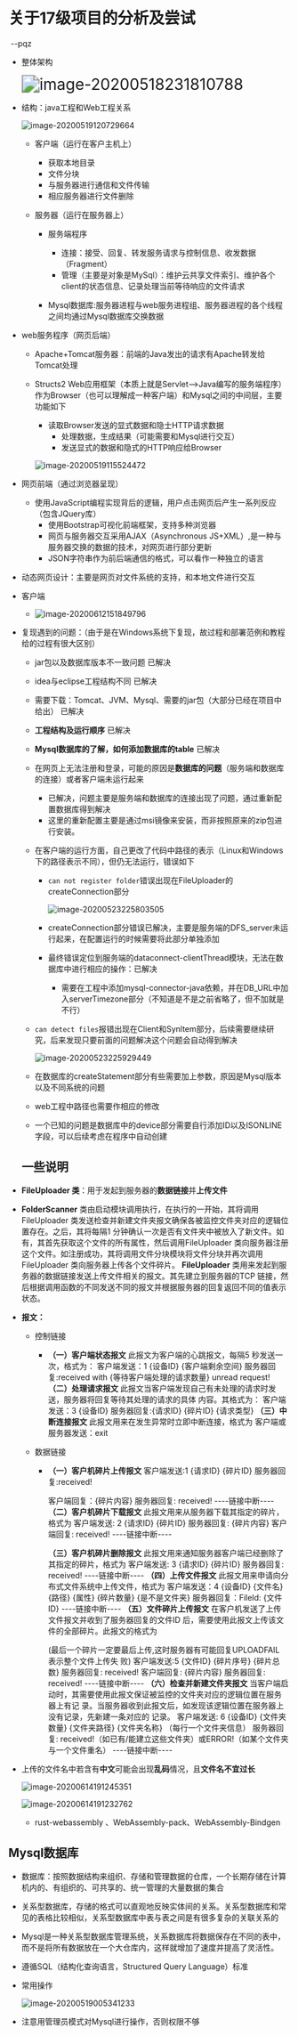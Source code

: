 # 关于17级项目的分析及尝试

​																																												--pqz

* 整体架构

  <img src="C:\Users\dell\AppData\Roaming\Typora\typora-user-images\image-20200518231810788.png" alt="image-20200518231810788" style="zoom:200%;" />

* 结构：java工程和Web工程关系

  ![image-20200519120729664](C:\Users\dell\AppData\Roaming\Typora\typora-user-images\image-20200519120729664.png)

  * 客户端（运行在客户主机上）

    * 获取本地目录
    * 文件分块
    * 与服务器进行通信和文件传输
    * 相应服务器进行文件删除

  * 服务器（运行在服务器上）

    * 服务端程序

      * 连接：接受、回复、转发服务请求与控制信息、收发数据（Fragment）
      * 管理（主要是对象是MySql）：维护云共享文件索引、维护各个client的状态信息、记录处理当前等待响应的文件请求

    * Mysql数据库:服务器进程与web服务进程组、服务器进程的各个线程之间均通过Mysql数据库交换数据  
  
* web服务程序（网页后端）
  
  * Apache+Tomcat服务器：前端的Java发出的请求有Apache转发给Tomcat处理
    
  * Structs2 Web应用框架（本质上就是Servlet–>Java编写的服务端程序）作为Browser（也可以理解成一种客户端）和Mysql之间的中间层，主要功能如下
    
    * 读取Browser发送的显式数据和隐士HTTP请求数据
        * 处理数据，生成结果（可能需要和Mysql进行交互）
        * 发送显式的数据和隐式的HTTP响应给Browser
    
    ![image-20200519115524472](C:\Users\dell\AppData\Roaming\Typora\typora-user-images\image-20200519115524472.png)
  
* 网页前端（通过浏览器呈现）
  
  * 使用JavaScript编程实现背后的逻辑，用户点击网页后产生一系列反应（包含JQuery库）
    * 使用Bootstrap可视化前端框架，支持多种浏览器
    * 网页与服务器交互采用AJAX（Asynchronous JS+XML）,是一种与服务器交换的数据的技术，对网页进行部分更新
    * JSON字符串作为前后端通信的格式，可以看作一种独立的语言
  
* 动态网页设计：主要是网页对文件系统的支持，和本地文件进行交互
  
* 客户端
  
  * ![image-20200612151849796](C:\Users\dell\AppData\Roaming\Typora\typora-user-images\image-20200612151849796.png)
  
* 复现遇到的问题：（由于是在Windows系统下复现，故过程和部署范例和教程给的过程有很大区别）

  * jar包以及数据库版本不一致问题  已解决

  * idea与eclipse工程结构不同 已解决

  * 需要下载：Tomcat、JVM、Mysql、需要的jar包（大部分已经在项目中给出） 已解决

  * **工程结构及运行顺序** 已解决

  * **Mysql数据库的了解，如何添加数据库的table** 已解决

  * 在网页上无法注册和登录，可能的原因是**数据库的问题**（服务端和数据库的连接）或者客户端未运行起来

    * 已解决，问题主要是服务端和数据库的连接出现了问题，通过重新配置数据库得到解决
    * 这里的重新配置主要是通过msi镜像来安装，而非按照原来的zip包进行安装。

  * 在客户端的运行方面，自己更改了代码中路径的表示（Linux和Windows下的路径表示不同），但仍无法运行，错误如下

    * `can not register folder`错误出现在FileUploader的createConnection部分

      ![image-20200523225803505](C:\Users\dell\AppData\Roaming\Typora\typora-user-images\image-20200523225803505.png)

    * createConnection部分错误已解决，主要是服务端的DFS_server未运行起来，在配置运行的时候需要将此部分单独添加

    * 最终错误定位到服务端的dataconnect-clientThread模块，无法在数据库中进行相应的操作：已解决

      * 需要在工程中添加mysql-connector-java依赖，并在DB_URL中加入serverTimezone部分（不知道是不是之前省略了，但不加就是不行）
    
  * `can detect files`报错出现在Client和Synltem部分，后续需要继续研究，后来发现只要前面的问题解决这个问题会自动得到解决

    ![image-20200523225929449](C:\Users\dell\AppData\Roaming\Typora\typora-user-images\image-20200523225929449.png)

  * 在数据库的createStatement部分有些需要加上参数，原因是Mysql版本以及不同系统的问题

  * web工程中路径也需要作相应的修改

  * 一个已知的问题是数据库中的device部分需要自行添加ID以及ISONLINE字段，可以后续考虑在程序中自动创建

  ## 一些说明

* **FileUploader 类**：用于发起到服务器的**数据链接**并**上传文件**

* **FolderScanner** 类由启动模块调用执行，在执行的一开始，其将调用FileUploader 类发送检查并新建文件夹报文确保各被监控文件夹对应的逻辑位置存在。之后，其将每隔1 分钟确认一次是否有文件夹中被放入了新文件。如有，其首先获取这个文件的所有属性，然后调用FileUploader 类向服务器注册这个文件。如注册成功，其将调用文件分块模块将文件分块并再次调用FileUploader 类向服务器上传各个文件碎片。
  **FileUploader** 类用来发起到服务器的数据链接发送上传文件相关的报文。其先建立到服务器的TCP 链接，然后根据调用函数的不同发送不同的报文并根据服务器的回复返回不同的值表示状态。

* **报文：**

  * 控制链接

    * **（一）客户端状态报文**
      此报文为客户端的心跳报文，每隔5 秒发送一次，格式为：
      客户端发送：1 {设备ID} {客户端剩余空间}
      服务器回复:received with {等待客户端处理的请求数量} unread request!
      **（二）处理请求报文**
      此报文当客户端发现自己有未处理的请求时发送，服务器将回复等待其处理的请求的具体
      内容。其格式为：
      客户端发送：3 {设备ID}
      服务器回复:{请求ID} {碎片ID} {请求类型}
      **（三）中断连接报文**
      此报文用来在发生异常时立即中断连接，格式为
      客户端或服务器发送：exit

  * 数据链接

    * **（一）客户机碎片上传报文**
      客户端发送:1 {请求ID} {碎片ID}
      服务器回复:received!

      客户端回复：{碎片内容}
      服务器回复: received!
      ----链接中断----
      **（二）客户机碎片下载报文**
      此报文用来从服务器下载其指定的碎片，格式为
      客户端发送: 2 {请求ID} {碎片ID}
      服务器回复: {碎片内容}
      客户端回复: received!
      ----链接中断----

      **（三）客户机碎片删除报文**
      此报文用来通知服务器客户端已经删除了其指定的碎片，格式为
      客户端发送: 3 {请求ID} {碎片ID}
      服务器回复: received!
      ----链接中断----
      **（四）上传文件报文**
      此报文用来申请向分布式文件系统中上传文件，格式为
      客户端发送：4 {设备ID} {文件名} {路径} {属性} {碎片数量} {是不是文件夹}
      服务器回复：FileId: {文件ID}
      ----链接中断----
      **（五）文件碎片上传报文**
      在客户机发送了上传文件报文并收到了服务器回复的文件ID 后，需要使用此报文上传该文
      件的全部碎片。此报文的格式为

      (最后一个碎片一定要最后上传,这时服务器有可能回复UPLOADFAIL 表示整个文件上传失
      败)
      客户端发送:5 {文件ID} {碎片序号} {碎片总数}
      服务器回复: received!
      客户端回复: {碎片内容}
      服务器回复: received!
      ----链接中断----
      **（六）检查并新建文件夹报文**
      当客户端启动时，其需要使用此报文保证被监控的文件夹对应的逻辑位置在服务器上有记
      录。当服务器收到此报文后，如发现该逻辑位置在服务器上没有记录，先新建一条对应的
      记录。
      客户端发送: 6 {设备ID} {文件夹数量}
      {文件夹路径} {文件夹名称} （每行一个文件夹信息）
      服务器回复: received!（如已有/能建立这些文件夹）或ERROR!（如某个文件夹与一个文件重名）
      ----链接中断----

* 上传的文件名中若含有**中文**可能会出现**乱码**情况，且**文件名不宜过长**

  ![image-20200614191245351](C:\Users\dell\AppData\Roaming\Typora\typora-user-images\image-20200614191245351.png)
  
  ![image-20200614191232762](C:\Users\dell\AppData\Roaming\Typora\typora-user-images\image-20200614191232762.png)
  
  * rust-webassembly 、WebAssembly-pack、WebAssembly-Bindgen

## Mysql数据库

* 数据库：按照数据结构来组织、存储和管理数据的仓库，一个长期存储在计算机内的、有组织的、可共享的、统一管理的大量数据的集合
* 关系型数据库，存储的格式可以直观地反映实体间的关系。关系型数据库和常见的表格比较相似，关系型数据库中表与表之间是有很多复杂的关联关系的

* Mysql是一种关系型数据库管理系统，关系数据库将数据保存在不同的表中，而不是将所有数据放在一个大仓库内，这样就增加了速度并提高了灵活性。
* 遵循SQL（结构化查询语言，Structured Query Language）标准

* 常用操作

  ![image-20200519005341233](C:\Users\dell\AppData\Roaming\Typora\typora-user-images\image-20200519005341233.png)

  

* 注意用管理员模式对Mysql进行操作，否则权限不够


